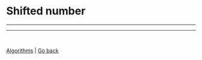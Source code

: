 Shifted number
==============

------------------


----


<br>

[Algorithms](https://github.com/nepster-web/gambling-tech/blob/main/docs/guide/algorithms.md) | [Go back](https://github.com/nepster-web/gambling-tech)